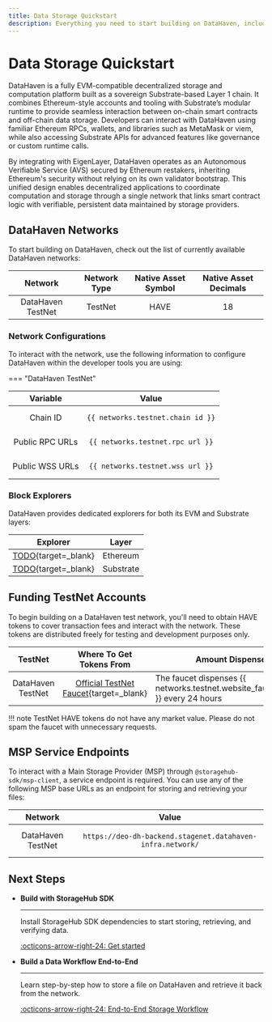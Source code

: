 ```yaml
---
title: Data Storage Quickstart
description: Everything you need to start building on DataHaven, including network configs, block explorers, faucets, and MSP endpoints for working with the StorageHub SDK.
---
```


# Data Storage Quickstart

DataHaven is a fully EVM-compatible decentralized storage and computation platform built as a sovereign Substrate-based Layer 1 chain. It combines Ethereum-style accounts and tooling with Substrate’s modular runtime to provide seamless interaction between on-chain smart contracts and off-chain data storage. Developers can interact with DataHaven using familiar Ethereum RPCs, wallets, and libraries such as MetaMask or viem, while also accessing Substrate APIs for advanced features like governance or custom runtime calls.

By integrating with EigenLayer, DataHaven operates as an Autonomous Verifiable Service (AVS) secured by Ethereum restakers, inheriting Ethereum's security without relying on its own validator bootstrap. This unified design enables decentralized applications to coordinate computation and storage through a single network that links smart contract logic with verifiable, persistent data maintained by storage providers.

## DataHaven Networks

To start building on DataHaven, check out the list of currently available DataHaven networks:

|      Network      | Network Type | Native Asset Symbol | Native Asset Decimals |
|:-----------------:|:------------:|:-------------------:|:---------------------:|
| DataHaven TestNet |   TestNet    |        HAVE         |          18           |

### Network Configurations

To interact with the network, use the following information to configure DataHaven within the developer tools you are using:

=== "DataHaven TestNet"

|    Variable     |                    Value                     |
|:---------------:|:--------------------------------------------:|
|    Chain ID     | <pre>`{{ networks.testnet.chain_id }}`</pre> |
| Public RPC URLs | <pre>`{{ networks.testnet.rpc_url }}`</pre>  |
| Public WSS URLs | <pre>`{{ networks.testnet.wss_url }}`</pre>  |

### Block Explorers

DataHaven provides dedicated explorers for both its EVM and Substrate layers:

|           Explorer           |   Layer   |
|:----------------------------:|:---------:|
| [TODO](TODO){target=\_blank} | Ethereum  |
| [TODO](TODO){target=\_blank} | Substrate |

## Funding TestNet Accounts

To begin building on a DataHaven test network, you'll need to obtain HAVE tokens to cover transaction fees and interact with the network. These tokens are distributed freely for testing and development purposes only.

|      TestNet      |            Where To Get Tokens From             | Amount Dispensed                                                                 |
|:-----------------:|:-----------------------------------------------:|----------------------------------------------------------------------------------|
| DataHaven TestNet | [Official TestNet Faucet](TODO){target=\_blank} | The faucet dispenses {{ networks.testnet.website_faucet_amount }} every 24 hours |

!!! note
    TestNet HAVE tokens do not have any market value. Please do not spam the faucet with unnecessary requests.

## MSP Service Endpoints

To interact with a Main Storage Provider (MSP) through `@storagehub-sdk/msp-client`, a service endpoint is required. You can use any of the following MSP base URLs as an endpoint for storing and retrieving your files:

|      Network      |                                 Value                                 |
|:-----------------:|:---------------------------------------------------------------------:|
| DataHaven TestNet | <pre>`https://deo-dh-backend.stagenet.datahaven-infra.network/`</pre> |

## Next Steps

<div class="grid cards" markdown>

- **Build with StorageHub SDK**

    ***

    Install StorageHub SDK dependencies to start storing, retrieving, and verifying data.

    [:octicons-arrow-right-24: Get started](/store-and-retrieve-data/use-storagehub-sdk/get-started/)

- **Build a Data Workflow End-to-End**

    ***

    Learn step-by-step how to store a file on DataHaven and retrieve it back from the network.

    [:octicons-arrow-right-24: End-to-End Storage Workflow](/store-and-retrieve-data/use-storagehub-sdk/end-to-end-storage-workflow/)

</div>
